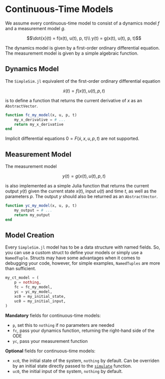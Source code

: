 # Continuous-Time Models

We assume every continuous-time model to consist of a dynamics model $f$ and a measurement model $g$.

```math
\dot{x}(t) = f(x(t), u(t), p, t)\\
y(t) = g(x(t), u(t), p, t)
```

The dynamics model is given by a first-order ordinary differential equation. The measurement model is given by a simple algebraic function.

## Dynamics Model

The `SimpleSim.jl` equivalent of the first-order ordinary differential equation

```math
\dot{x}(t) = f(x(t), u(t), p, t)
```

is to define a function that returns the current derivative of $x$ as an `AbstractVector`.

```julia
function fc_my_model(x, u, p, t)
    my_x_derivative = # ...
    return my_x_derivative
end
```

Implicit differential equations $0 = F(\dot{x}, x, u, p, t)$ are not supported.

## Measurement Model

The measurement model

```math
y(t) = g(x(t), u(t), p, t)
```

is also implemented as a simple Julia function that returns the current output $y(t)$ given the current state $x(t)$, input $u(t)$ and time $t$, as well as the parameters $p$. The output $y$ should also be returned as an `AbstractVector`.

```julia
function yc_my_model(x, u, p, t)
    my_output = # ...
    return my_output
end
```

## Model Creation

Every `SimpleSim.jl` model has to be a data structure with named fields. So, you can use a custom struct to define your models or simply use a `NamedTuple`. Structs may have some advantages when it comes to debugging your code, however, for simple examples, `NamedTuples` are more than sufficient.

```julia
my_ct_model = (
    p = nothing,
    fc = fc_my_model,
    yc = yc_my_model,
    xc0 = my_initial_state,
    uc0 = my_initial_input,
)
```

__Mandatory__ fields for continuous-time models:

* `p`, set this to `nothing` if no parameters are needed
* `fc`, pass your dynamics function, returning the right-hand side of the ODE
* `yc`, pass your measurement function

__Optional__ fields for continuous-time models:

* `xc0`, the initial state of the system, `nothing` by default. Can be overriden by an initial state directly passed to the [`simulate`](@ref) function.
* `uc0`, the initial input of the system, `nothing` by default.
